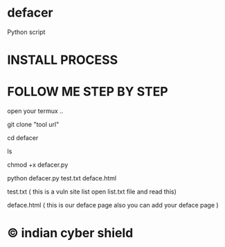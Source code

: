# defacer
Python script

# INSTALL PROCESS

# FOLLOW ME STEP BY STEP

open your termux ..

git clone "tool url"

cd defacer

ls

chmod +x defacer.py 

python defacer.py test.txt deface.html

test.txt ( this is a vuln site list open list.txt file and read this)

deface.html ( this is our deface page also you can add your deface page )
 
 
 # © indian cyber shield 
